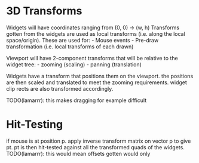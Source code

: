 # 3D Transforms
Widgets will have coordinates ranging from (0, 0) -> (w, h)
Transforms gotten from the widgets are used as local transforms (i.e. along the local space/origin).
These are used for:
    - Mouse events
    - Pre-draw transformation (i.e. local transforms of each drawn)

Viewport will have 2-component transforms that will be relative to the widget tree:
    - zooming (scaling)
    - panning (translation)


Widgets have a transform that positions them on the viewport. the positions are then scaled and translated to meet the zooming requirements.
widget clip rects are also transformed accordingly.


TODO(lamarrr): this makes dragging for example difficult

# Hit-Testing

if mouse is at position p. apply inverse transform matrix on vector p to give pt.
pt is then hit-tested against all the transformed quads of the widgets. TODO(lamarrr): this would mean offsets gotten would only